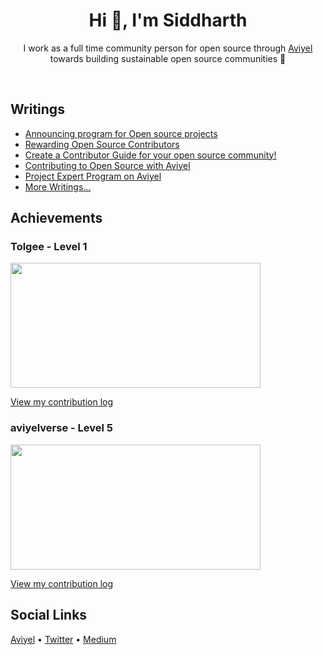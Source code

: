 <h1 align="center"> Hi 👋, I'm Siddharth</h1>

<p align="center">I work as a full time community person for open source through <a href="https://aviyel.com">Aviyel</a> towards building sustainable open source communities 💜</p>
<br>

## Writings

* [Announcing program for Open source projects](https://aviyel.com/post/3031)
* [Rewarding Open Source Contributors](https://aviyel.com/post/3615)
* [Create a Contributor Guide for your open source community!](https://aviyel.com/post/3369)
* [Contributing to Open Source with Aviyel](https://aviyel.com/post/3219)
* [Project Expert Program on Aviyel](https://aviyel.com/post/3021)
* [More Writings...](https://aviyel.com/search?term=\*&uid=2202&root=blog)

## Achievements

### Tolgee - Level 1



<img src = https://user-images.githubusercontent.com/26953573/185976945-17d6a646-5a6f-4fa1-a382-39643382b4a8.png width=400 height=200> </img>

[View my contribution log](https://aviyel.com/user/siddharthaviyel/28/rewards?log)


### aviyelverse - Level 5

<img src =https://aviyel.com/assets/uploads/rewards/share/user/2202/54/share.png width=400 height=200> </img>

[View my contribution log](https://aviyel.com/user/siddharthaviyel/54/rewards?log)




## Social Links
[Aviyel](https://aviyel.com/@siddharthaviyel)  •  [Twitter](https://twitter.com/Siddharthshivkr)  •  [Medium](https://medium.com/writeabyte)



